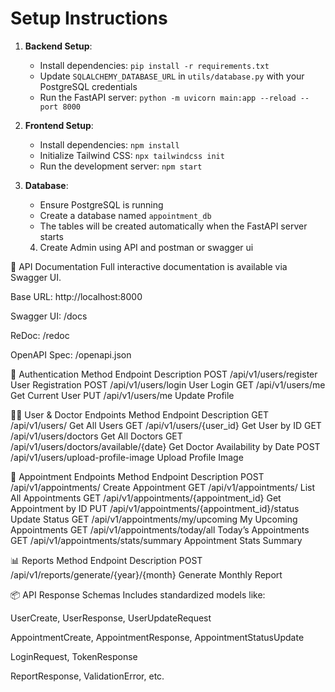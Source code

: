 # Setup Instructions
1. **Backend Setup**:
   - Install dependencies: `pip install -r requirements.txt`
   - Update `SQLALCHEMY_DATABASE_URL` in `utils/database.py` with your PostgreSQL credentials
   - Run the FastAPI server: `python -m uvicorn main:app --reload --port 8000`

2. **Frontend Setup**:
   - Install dependencies: `npm install`
   - Initialize Tailwind CSS: `npx tailwindcss init`
   - Run the development server: `npm start`

3. **Database**:
   - Ensure PostgreSQL is running
   - Create a database named `appointment_db`
   - The tables will be created automatically when the FastAPI server starts


   4. Create Admin using API and postman or swagger ui 

📂 API Documentation
Full interactive documentation is available via Swagger UI.

Base URL: http://localhost:8000

Swagger UI: /docs

ReDoc: /redoc

OpenAPI Spec: /openapi.json


🔐 Authentication
Method	Endpoint	Description
POST	/api/v1/users/register	User Registration
POST	/api/v1/users/login	User Login
GET	/api/v1/users/me	Get Current User
PUT	/api/v1/users/me	Update Profile

🧑‍⚕️ User & Doctor Endpoints
Method	Endpoint	Description
GET	/api/v1/users/	Get All Users
GET	/api/v1/users/{user_id}	Get User by ID
GET	/api/v1/users/doctors	Get All Doctors
GET	/api/v1/users/doctors/available/{date}	Get Doctor Availability by Date
POST	/api/v1/users/upload-profile-image	Upload Profile Image

📅 Appointment Endpoints
Method	Endpoint	Description
POST	/api/v1/appointments/	Create Appointment
GET	/api/v1/appointments/	List All Appointments
GET	/api/v1/appointments/{appointment_id}	Get Appointment by ID
PUT	/api/v1/appointments/{appointment_id}/status	Update Status
GET	/api/v1/appointments/my/upcoming	My Upcoming Appointments
GET	/api/v1/appointments/today/all	Today’s Appointments
GET	/api/v1/appointments/stats/summary	Appointment Stats Summary

📊 Reports
Method	Endpoint	Description
POST	/api/v1/reports/generate/{year}/{month}	Generate Monthly Report

📦 API Response Schemas
Includes standardized models like:

UserCreate, UserResponse, UserUpdateRequest

AppointmentCreate, AppointmentResponse, AppointmentStatusUpdate

LoginRequest, TokenResponse

ReportResponse, ValidationError, etc.
